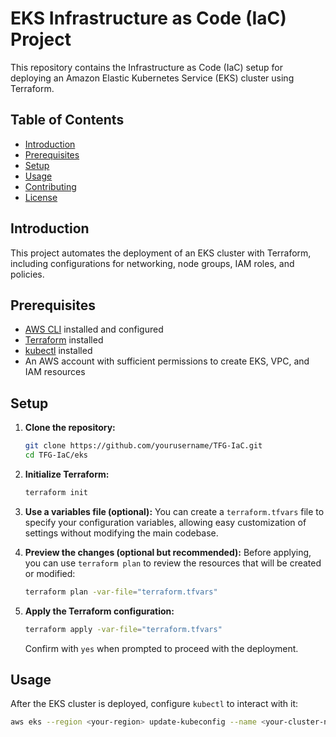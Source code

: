 # EKS Infrastructure as Code (IaC) Project

This repository contains the Infrastructure as Code (IaC) setup for deploying an Amazon Elastic Kubernetes Service (EKS) cluster using Terraform.

## Table of Contents

- [Introduction](#introduction)
- [Prerequisites](#prerequisites)
- [Setup](#setup)
- [Usage](#usage)
- [Contributing](#contributing)
- [License](#license)

## Introduction

This project automates the deployment of an EKS cluster with Terraform, including configurations for networking, node groups, IAM roles, and policies.

## Prerequisites

- [AWS CLI](https://aws.amazon.com/cli/) installed and configured
- [Terraform](https://www.terraform.io/downloads.html) installed
- [kubectl](https://kubernetes.io/docs/tasks/tools/) installed
- An AWS account with sufficient permissions to create EKS, VPC, and IAM resources

## Setup

1. **Clone the repository:**
    ```sh
    git clone https://github.com/yourusername/TFG-IaC.git
    cd TFG-IaC/eks
    ```

2. **Initialize Terraform:**
    ```sh
    terraform init
    ```

3. **Use a variables file (optional):**
   You can create a `terraform.tfvars` file to specify your configuration variables, allowing easy customization of settings without modifying the main codebase.

4. **Preview the changes (optional but recommended):**
   Before applying, you can use `terraform plan` to review the resources that will be created or modified:
    ```sh
    terraform plan -var-file="terraform.tfvars"
    ```

5. **Apply the Terraform configuration:**
    ```sh
    terraform apply -var-file="terraform.tfvars"
    ```
   Confirm with `yes` when prompted to proceed with the deployment.

## Usage

After the EKS cluster is deployed, configure `kubectl` to interact with it:

```sh
aws eks --region <your-region> update-kubeconfig --name <your-cluster-name>
